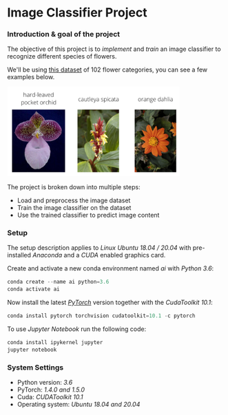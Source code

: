 [//]: # (Image References)

# Image Classifier Project

### Introduction & goal of the project

The objective of this project is to *implement* and *train* an image classifier to recognize different species of flowers. 

We'll be using [this dataset](http://www.robots.ox.ac.uk/~vgg/data/flowers/102/index.html) of 102 flower categories, you can see a few examples below.

<img src="./assets/Flowers.png" width="400" alt="Flowers"/>

The project is broken down into multiple steps:

* Load and preprocess the image dataset
* Train the image classifier on the dataset
* Use the trained classifier to predict image content
  

### Setup
The setup description applies to *Linux Ubuntu 18.04 / 20.04* with pre-installed *Anaconda* and a *CUDA* enabled graphics card.

Create and activate a new conda environment named *ai* with *Python 3.6*:
```python
conda create --name ai python=3.6
conda activate ai
```
Now install the latest [*PyTorch*](https://pytorch.org/) version together with the *CudaToolkit 10.1*:
```python
conda install pytorch torchvision cudatoolkit=10.1 -c pytorch
```

To use *Jupyter Notebook* run the following code:
```python
conda install ipykernel jupyter
jupyter notebook
```

### System Settings

- Python version: *3.6*
- PyTorch: *1.4.0 and 1.5.0*
- Cuda: *CUDAToolkit 10.1*
- Operating system: *Ubuntu 18.04 and 20.04*
